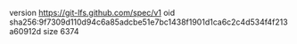 version https://git-lfs.github.com/spec/v1
oid sha256:9f7309d110d94c6a85adcbe51e7bc1438f1901d1ca6c2c4d534f4f213a60912d
size 6374
